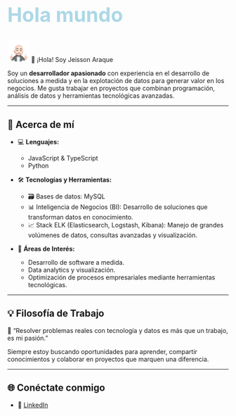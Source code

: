 <h1 style="color: lightblue; font-size: 45px;">Hola mundo</h1> 

<img src="avatar.png" alt="Mi genial imagen" width=50 height=50/> 👋 ¡Hola! Soy Jeisson Araque 

Soy un **desarrollador apasionado** con experiencia en el desarrollo de soluciones a medida y en la explotación de datos para generar valor en los negocios. Me gusta trabajar en proyectos que combinan programación, análisis de datos y herramientas tecnológicas avanzadas.  

---

## 🚀 Acerca de mí  

- 💻 **Lenguajes:**  
  - JavaScript & TypeScript  
  - Python  

- 🛠️ **Tecnologías y Herramientas:**  
  - 🗃️ Bases de datos: MySQL  
  - 📊 Inteligencia de Negocios (BI): Desarrollo de soluciones que transforman datos en conocimiento.  
  - 📈 Stack ELK (Elasticsearch, Logstash, Kibana): Manejo de grandes volúmenes de datos, consultas avanzadas y visualización.  

- 🎯 **Áreas de Interés:**  
  - Desarrollo de software a medida.  
  - Data analytics y visualización.  
  - Optimización de procesos empresariales mediante herramientas tecnológicas.  

---


## 💡 Filosofía de Trabajo  
🚀 “Resolver problemas reales con tecnología y datos es más que un trabajo, es mi pasión.”  

Siempre estoy buscando oportunidades para aprender, compartir conocimientos y colaborar en proyectos que marquen una diferencia.  

---

## 🌐 Conéctate conmigo  
- 💼 [LinkedIn](https://www.linkedin.com/in/jeisson-araque/)  

